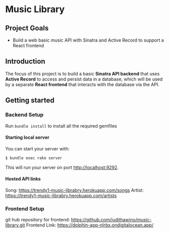 # Music Library

## Project Goals

- Build a web basic music API with Sinatra and Active Record to support a React
  frontend

## Introduction

The focus of this project is to build a basic **Sinatra API backend** that uses
**Active Record** to access and persist data in a database, which will be used
by a separate **React frontend** that interacts with the database via the API.

## Getting started
### Backend Setup
Run `bundle install` to install all the required gemfiles
#### Starting local server
You can start your server with:

```console
$ bundle exec rake server
```
This will run your server on port
[http://localhost:9292](http://localhost:9292).
#### Hosted API links
Song: https://trendy1-music-librabry.herokuapp.com/songs
Artist: https://trendy1-music-librabry.herokuapp.com/artists

### Frontend Setup
git hub repository for frontend: https://github.com/judithawino/music-library.git
Frontend Link: https://dolphin-app-nlrbx.ondigitalocean.app/

